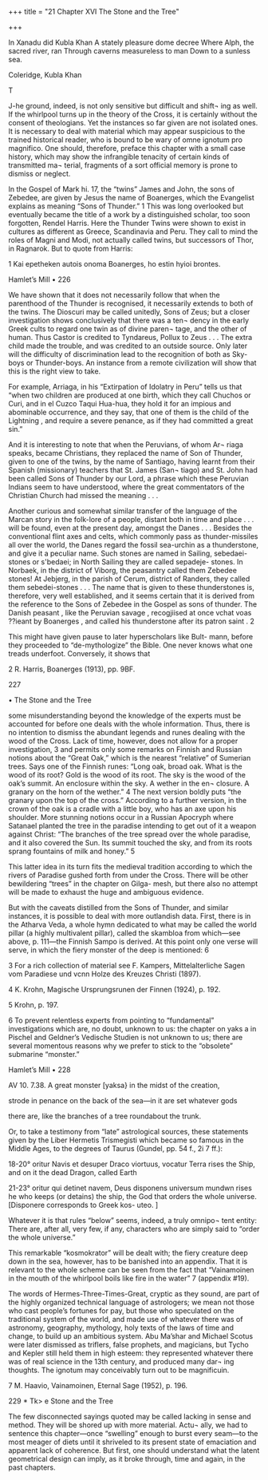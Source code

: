 +++
title = "21 Chapter XVI The Stone and the Tree"

+++


In Xanadu did Kubla Khan 
A stately pleasure dome decree 
Where Alph, the sacred river, ran 
Through caverns measureless to man 
Down to a sunless sea. 

Coleridge, Kubla Khan 


T 

J-he ground, indeed, is not only sensitive but difficult and shift¬ 
ing as well. If the whirlpool turns up in the theory of the Cross, it 
is certainly without the consent of theologians. Yet the instances so 
far given are not isolated ones. It is necessary to deal with material 
which may appear suspicious to the trained historical reader, who is 
bound to be wary of omne ignotum pro magnifico. One should, 
therefore, preface this chapter with a small case history, which may 
show the infrangible tenacity of certain kinds of transmitted ma¬ 
terial, fragments of a sort official memory is prone to dismiss or 
neglect. 

In the Gospel of Mark hi. 17, the “twins” James and John, the 
sons of Zebedee, are given by Jesus the name of Boanerges, which 
the Evangelist explains as meaning “Sons of Thunder.” 1 This was 
long overlooked but eventually became the title of a work by a 
distinguished scholar, too soon forgotten, Rendel Harris. Here the 
Thunder Twins were shown to exist in cultures as different as 
Greece, Scandinavia and Peru. They call to mind the roles of Magni 
and Modi, not actually called twins, but successors of Thor, in 
Ragnarok. But to quote from Harris: 

1 Kai epetheken autois onoma Boanerges, ho estin hyioi brontes. 




Hamlet’s Mill • 226 


We have shown that it does not necessarily follow that when the 
parenthood of the Thunder is recognised, it necessarily extends to 
both of the twins. The Dioscuri may be called unitedly, Sons of Zeus; 
but a closer investigation shows conclusively that there was a ten¬ 
dency in the early Greek cults to regard one twin as of divine paren¬ 
tage, and the other of human. Thus Castor is credited to Tyndareus, 
Pollux to Zeus . . . The extra child made the trouble, and was credited 
to an outside source. Only later will the difficulty of discrimination 
lead to the recognition of both as Sky-boys or Thunder-boys. An 
instance from a remote civilization will show that this is the right 
view to take. 

For example, Arriaga, in his “Extirpation of Idolatry in Peru” tells 
us that “when two children are produced at one birth, which they 
call Chuchos or Curi, and in el Cuzco Taqui Hua-hua, they hold it 
for an impious and abominable occurrence, and they say, that one of 
them is the child of the Lightning , and require a severe penance, as if 
they had committed a great sin.” 

And it is interesting to note that when the Peruvians, of whom Ar¬ 
riaga speaks, became Christians, they replaced the name of Son of 
Thunder, given to one of the twins, by the name of Santiago, having 
learnt from their Spanish (missionary) teachers that St. James (San¬ 
tiago) and St. John had been called Sons of Thunder by our Lord, a 
phrase which these Peruvian Indians seem to have understood, where 
the great commentators of the Christian Church had missed the 
meaning . . . 

Another curious and somewhat similar transfer of the language of the 
Marcan story in the folk-lore of a people, distant both in time and 
place . . . will be found, even at the present day, amongst the Danes 
. . . Besides the conventional flint axes and celts, which commonly 
pass as thunder-missiles all over the world, the Danes regard the fossil 
sea-urchin as a thunderstone, and give it a peculiar name. Such stones 
are named in Sailing, sebedaei- stones or s'bedaei; in North Sailing 
they are called sepadeje- stones. In Norbaek, in the district of Viborg, 
the peasantry called them Zebedee stones! At Jebjerg, in the parish 
of Cerum, district of Randers, they called them sebedei-stones . . . 
The name that is given to these thunderstones is, therefore, very well 
established, and it seems certain that it is derived from the reference 
to the Sons of Zebedee in the Gospel as sons of thunder. The Danish 
peasant , like the Peruvian savage , recogjiised at once vchat voas ??ieant 
by Boanerges , and called his thunderstone after its patron saint . 2 

This might have given pause to later hyperscholars like Bult- 
mann, before they proceeded to “de-mythologize” the Bible. One 
never knows what one treads underfoot. Conversely, it shows that 

2 R. Harris, Boanerges (1913), pp. 9BF. 





227 


• The Stone and the Tree 


some misunderstanding beyond the knowledge of the experts must 
be accounted for before one deals with the whole information. 
Thus, there is no intention to dismiss the abundant legends and 
runes dealing with the wood of the Cross. Lack of time, however, 
does not allow for a proper investigation, 3 and permits only some 
remarks on Finnish and Russian notions about the “Great Oak,” 
which is the nearest “relative” of Sumerian trees. Says one of the 
Finnish runes: “Long oak, broad oak. What is the wood of its 
root? Gold is the wood of its root. The sky is the wood of the 
oak’s summit. An enclosure within the sky. A wether in the en¬ 
closure. A granary on the horn of the wether.” 4 The next version 
boldly puts “the granary upon the top of the cross.” According to 
a further version, in the crown of the oak is a cradle with a little 
boy, who has an axe upon his shoulder. More stunning notions 
occur in a Russian Apocryph where Satanael planted the tree in 
the paradise intending to get out of it a weapon against Christ: 
“The branches of the tree spread over the whole paradise, and 
it also covered the Sun. Its summit touched the sky, and from its 
roots sprang fountains of milk and honey.” 5 

This latter idea in its turn fits the medieval tradition according 
to which the rivers of Paradise gushed forth from under the Cross. 
There will be other bewildering “trees” in the chapter on Gilga- 
mesh, but there also no attempt will be made to exhaust the huge 
and ambiguous evidence. 

But with the caveats distilled from the Sons of Thunder, and 
similar instances, it is possible to deal with more outlandish data. 
First, there is in the Atharva Veda, a whole hymn dedicated to 
what may be called the world pillar (a highly multivalent pillar), 
called the skambloa from which—see above, p. 111—the Finnish 
Sampo is derived. At this point only one verse will serve, in which 
the fiery monster of the deep is mentioned: 6 

3 For a rich collection of material see F. Kampers, Mittelalterliche Sagen vom 
Paradiese und vcnn Holze des Kreuzes Christi (1897). 

4 K. Krohn, Magische Ursprungsrunen der Finnen (1924), p. 192. 

5 Krohn, p. 197. 

6 To prevent relentless experts from pointing to “fundamental” investigations 
which are, no doubt, unknown to us: the chapter on yaks a in Pischel and Geldner’s 
Vedische Studien is not unknown to us; there are several momentous reasons why 
we prefer to stick to the “obsolete” submarine “monster.” 




Hamlet’s Mill • 228 


AV 10. 7.38. A great monster [yaksa} in the midst of the creation, 

strode in penance on the back of the sea—in it are set whatever gods 

there are, like the branches of a tree roundabout the trunk. 

Or, to take a testimony from “late” astrological sources, these 
statements given by the Liber Hermetis Trismegisti which became 
so famous in the Middle Ages, to the degrees of Taurus (Gundel, 
pp. 54 f., 2i 7 ff.): 

18-20° oritur Navis et desuper Draco viortuus, vocatur Terra 
rises the Ship, and on it the dead Dragon, called Earth 

21-23° oritur qui detinet navem, Deus disponens universum mundwn 
rises he who keeps (or detains) the ship, the God that orders 
the whole universe. [Disponere corresponds to Greek kos- 
uteo. ] 

Whatever it is that rules “below” seems, indeed, a truly omnipo¬ 
tent entity: There are, after all, very few, if any, characters who 
are simply said to “order the whole universe.” 

This remarkable “kosmokrator” will be dealt with; the fiery 
creature deep down in the sea, however, has to be banished into 
an appendix. That it is relevant to the whole scheme can be seen 
from the fact that “Vainamoinen in the mouth of the whirlpool 
boils like fire in the water” 7 (appendix #19). 

The words of Hermes-Three-Times-Great, cryptic as they sound, 
are part of the highly organized technical language of astrologers; 
we mean not those who cast people’s fortunes for pay, but those 
who speculated on the traditional system of the world, and made 
use of whatever there was of astronomy, geography, mythology, 
holy texts of the laws of time and change, to build up an ambitious 
system. Abu Ma’shar and Michael Scotus were later dismissed as 
triflers, false prophets, and magicians, but Tycho and Kepler still 
held them in high esteem: they represented whatever there was 
of real science in the 13th century, and produced many dar¬ 
ing thoughts. The ignotum may conceivably turn out to be 
magnificuin. 

7 M. Haavio, Vainamoinen, Eternal Sage (1952), p. 196. 





229 * Tk> e Stone and the Tree 

The few disconnected sayings quoted may be called lacking in 
sense and method. They will be shored up with more material. Actu¬ 
ally, we had to sentence this chapter—once “swelling” enough to 
burst every seam—to the most meager of diets until it shriveled to 
its present state of emaciation and apparent lack of coherence. But 
first, one should understand what the latent geometrical design can 
imply, as it broke through, time and again, in the past chapters. 







